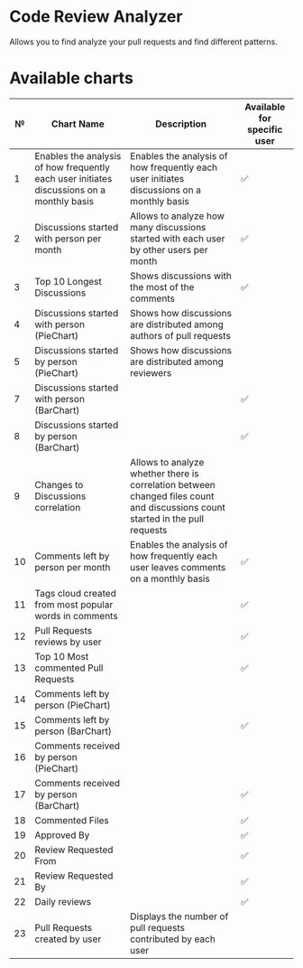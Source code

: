 # Code Review Analyzer

Allows you to find analyze your pull requests and find different patterns.

# Available charts

| №   | Chart Name                                                                                | Description                                                                                                                   | Available for specific user |
| --- | ----------------------------------------------------------------------------------------- | ----------------------------------------------------------------------------------------------------------------------------- | --------------------------- |
| 1   | Enables the analysis of how frequently each user initiates discussions on a monthly basis | Enables the analysis of how frequently each user initiates discussions on a monthly basis                                     | ✅                          |
| 2   | Discussions started with person per month                                                 | Allows to analyze how many discussions started with each user by other users per month                                        | ✅                          |
| 3   | Top 10 Longest Discussions                                                                | Shows discussions with the most of the comments                                                                               | ✅                          |
| 4   | Discussions started with person (PieChart)                                                | Shows how discussions are distributed among authors of pull requests                                                          |                             |
| 5   | Discussions started by person (PieChart)                                                  | Shows how discussions are distributed among reviewers                                                                         |                             |
| 7   | Discussions started with person (BarChart)                                                |                                                                                                                               | ✅                          |
| 8   | Discussions started by person (BarChart)                                                  |                                                                                                                               | ✅                          |
| 9   | Changes to Discussions correlation                                                        | Allows to analyze whether there is correlation between changed files count and discussions count started in the pull requests |                             |
| 10  | Comments left by person per month                                                         | Enables the analysis of how frequently each user leaves comments on a monthly basis                                           | ✅                          |
| 11  | Tags cloud created from most popular words in comments                                    |                                                                                                                               | ✅                          |
| 12  | Pull Requests reviews by user                                                             |                                                                                                                               | ✅                          |
| 13  | Top 10 Most commented Pull Requests                                                       |                                                                                                                               | ✅                          |
| 14  | Comments left by person (PieChart)                                                        |                                                                                                                               |                             |
| 15  | Comments left by person (BarChart)                                                        |                                                                                                                               | ✅                          |
| 16  | Comments received by person (PieChart)                                                    |                                                                                                                               |                             |
| 17  | Comments received by person (BarChart)                                                    |                                                                                                                               | ✅                          |
| 18  | Commented Files                                                                           |                                                                                                                               | ✅                          |
| 19  | Approved By                                                                               |                                                                                                                               | ✅                          |
| 20  | Review Requested From                                                                     |                                                                                                                               | ✅                          |
| 21  | Review Requested By                                                                       |                                                                                                                               | ✅                          |
| 22  | Daily reviews                                                                             |                                                                                                                               | ✅                          |
| 23  | Pull Requests created by user                                                             | Displays the number of pull requests contributed by each user                                                                 |                             |
